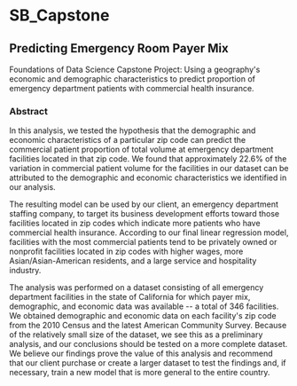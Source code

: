 # SB_Capstone
## Predicting Emergency Room Payer Mix
Foundations of Data Science Capstone Project: Using a geography's economic and demographic characteristics to predict proportion of emergency department patients with commercial health insurance.

### Abstract
In this analysis, we tested the hypothesis that the demographic and economic characteristics of a particular zip code can predict the commercial patient proportion of total volume at emergency department facilities located in that zip code. We found that approximately 22.6% of the variation in commercial patient volume for the facilities in our dataset can be attributed to the demographic and economic characteristics we identified in our analysis. 

The resulting model can be used by our client, an emergency department staffing company, to target its business development efforts toward those facilities located in zip codes which indicate more patients who have commercial health insurance. According to our final linear regression model, facilities with the most commercial patients tend to be privately owned or nonprofit facilities located in zip codes with higher wages, more Asian/Asian-American residents, and a large service and hospitality industry.

The analysis was performed on a dataset consisting of all emergency department facilities in the state of California for which payer mix, demographic, and economic data was available -- a total of 346 facilities. We obtained demographic and economic data on each facility's zip code from the 2010 Census and the latest American Community Survey. Because of the relatively small size of the dataset, we see this as a preliminary analysis, and our conclusions should be tested on a more complete dataset. We believe our findings prove the value of this analysis and recommend that our client purchase or create a larger dataset to test the findings and, if necessary, train a new model that is more general to the entire country.
